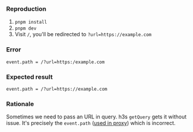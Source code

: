 ### Reproduction

1. `pnpm install`
2. `pnpm dev`
3. Visit `/`, you'll be redirected to `?url=https://example.com`

### Error

`event.path = /?url=https:/example.com`

### Expected result

`event.path = /?url=https://example.com`

### Rationale

Sometimes we need to pass an URL in query. h3s `getQuery` gets it without issue. It's precisely the `event.path` ([used in proxy](https://github.com/unjs/nitro/blob/main/src/runtime/route-rules.ts#L39-L44)) which is incorrect.
